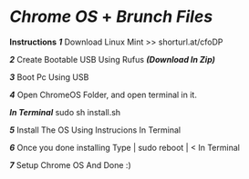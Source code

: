 # ***Chrome OS*** **+** ***Brunch Files***


**Instructions**
***1*** Download Linux Mint >> shorturl.at/cfoDP

***2*** Create Bootable USB Using Rufus ***(Download In Zip)***

***3*** Boot Pc Using USB

***4*** Open ChromeOS Folder, and open terminal in it.

***In Terminal*** 
sudo sh install.sh

***5*** Install The OS Using Instrucions In Terminal

***6*** Once you done installing Type | sudo reboot | < In Terminal

***7*** Setup Chrome OS And Done :)
